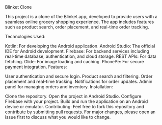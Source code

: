 Blinket Clone

This project is a clone of the Blinket app, developed to provide users with a seamless online grocery shopping experience. The app includes features such as product search, order placement, and real-time order tracking.

Technologies Used:

Kotlin: For developing the Android application.
Android Studio: The official IDE for Android development.
Firebase: For backend services including real-time database, authentication, and cloud storage.
REST APIs: For data fetching.
Glide: For image loading and caching.
PhonePe: For secure payment integration.
Features:

User authentication and secure login.
Product search and filtering.
Order placement and real-time tracking.
Notifications for order updates.
Admin panel for managing orders and inventory.
Installation:

Clone the repository.
Open the project in Android Studio.
Configure Firebase with your project.
Build and run the application on an Android device or emulator.
Contributing: Feel free to fork this repository and contribute by submitting pull requests. For major changes, please open an issue first to discuss what you would like to change.
